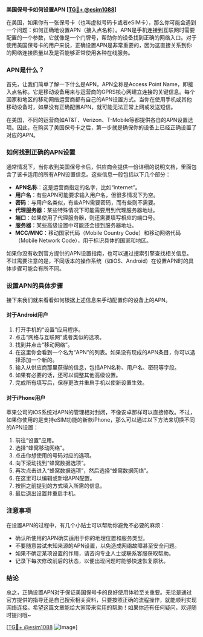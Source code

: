 **美国保号卡如何设置APN [[TG💪+ @esim1088](https://t.me/s/esim1088)]**

在美国，如果你有一张保号卡（也叫虚拟号码卡或者eSIM卡），那么你可能会遇到一个问题：如何正确地设置APN（接入点名称）。APN是手机连接到互联网时需要配置的一个参数，它就像是一个门牌号，帮助你的设备找到正确的网络入口。对于使用美国保号卡的用户来说，正确设置APN是非常重要的，因为这直接关系到你的网络连接质量以及是否能够正常使用各种在线服务。

### APN是什么？

首先，让我们简单了解一下什么是APN。APN全称是Access Point Name，即接入点名称。它是移动设备用来与运营商的GPRS核心网建立连接的关键信息。每个国家和地区的移动网络运营商都有自己的APN设置方式。当你在使用手机或其他移动设备时，如果没有正确配置APN，就可能无法正常上网或发送短信。

在美国，不同的运营商如AT&T、Verizon、T-Mobile等都提供各自的APN设置选项。因此，在购买了美国保号卡之后，第一步就是确保你的设备上已经正确设置了对应的APN。

### 如何找到正确的APN设置

通常情况下，当你收到美国保号卡后，供应商会提供一份详细的说明文档，里面包含了该卡适用的所有APN设置信息。这些信息一般包括以下几个部分：

- **APN名称**：这是运营商指定的名字，比如“internet”。
- **用户名**：有些APN可能要求输入用户名，但很多情况下为空。
- **密码**：与用户名类似，有些APN需要密码，而有些则不需要。
- **代理服务器**：某些特殊情况下可能需要用到代理服务器地址。
- **端口**：如果使用了代理服务器，则还需要填写相应的端口号。
- **服务器**：某些高级设置中可能还会提到服务器地址。
- **MCC/MNC**：移动国家代码（Mobile Country Code）和移动网络代码（Mobile Network Code），用于标识具体的国家和地区。

如果你没有收到官方提供的APN设置指南，也可以通过搜索引擎查找相关信息。不过需要注意的是，不同版本的操作系统（如iOS、Android）在设置APN时的具体步骤可能会有所不同。

### 设置APN的具体步骤

接下来我们就来看看如何根据上述信息来手动配置你的设备上的APN。

#### 对于Android用户

1. 打开手机的“设置”应用程序。
2. 点击“网络与互联网”或者类似的选项。
3. 找到并点击“移动网络”。
4. 在这里你会看到一个名为“APN”的列表。如果没有现成的APN条目，你可以选择添加一个新的。
5. 输入从供应商那里获得的信息，包括APN名称、用户名、密码等字段。
6. 如果有必要的话，还可以调整其他高级设置。
7. 完成所有填写后，保存更改并重启手机以使新设置生效。

#### 对于iPhone用户

苹果公司的iOS系统对APN的管理相对封闭，不像安卓那样可以直接修改。不过，如果你使用的是支持eSIM功能的新款iPhone，那么可以通过以下方法来切换不同的APN设置：

1. 前往“设置”应用。
2. 选择“蜂窝移动网络”。
3. 点击你想使用的号码对应的选项。
4. 向下滚动找到“蜂窝数据选项”。
5. 再次点击进入“蜂窝数据选项”，然后选择“蜂窝数据网络”。
6. 在这里可以编辑或新增APN配置。
7. 按照之前提到的方式填入所需的信息。
8. 最后退出设置并重启手机。

### 注意事项

在设置APN的过程中，有几个小贴士可以帮助你避免不必要的麻烦：

- 确认所使用的APN确实适用于你的地理位置和服务类型。
- 不要随意尝试未知来源的APN设置，以免造成网络故障甚至安全问题。
- 如果不确定某项设置的作用，请咨询专业人士或联系客服获取帮助。
- 记录下每次修改前后的状态，以便出现问题时能够快速恢复原状。

### 结论

总之，正确设置APN对于保证美国保号卡的良好使用体验至关重要。无论是通过官方提供的指导还是自己搜索相关资料，只要按照正确的流程操作，就能顺利实现网络连接。希望这篇文章能给大家带来实用的帮助！如果你还有任何疑问，欢迎随时提问哦~

[[TG💪+ @esim1088](https://t.me/s/esim1088) ![Image](https://i.postimg.cc/4NQfJmqS/Snipaste-2025-05-13-00-14-12.png)]